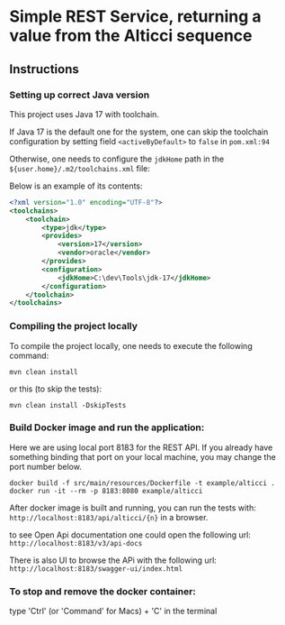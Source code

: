 # Simple REST Service, returning a value from the Alticci sequence

## Instructions
### Setting up correct Java version
This project uses Java 17 with toolchain.

If Java 17 is the default one for the system, one can skip the toolchain configuration
by setting field `<activeByDefault>` to `false` in `pom.xml:94`

Otherwise, one needs to configure the `jdkHome` path in the 
`${user.home}/.m2/toolchains.xml` file:

Below is an example of its contents:
```xml
<?xml version="1.0" encoding="UTF-8"?>
<toolchains>
    <toolchain>
        <type>jdk</type>
        <provides>
            <version>17</version>
            <vendor>oracle</vendor>
        </provides>
        <configuration>
            <jdkHome>C:\dev\Tools\jdk-17</jdkHome>
        </configuration>
    </toolchain>
</toolchains>
```

### Compiling the project locally
To compile the project locally, one needs to execute the following command:
```shell
mvn clean install
```
or this (to skip the tests):
```shell
mvn clean install -DskipTests
```

### Build Docker image and run the application:
Here we are using local port 8183 for the REST API.
If you already have something binding that port on your local machine,
you may change the port number below.

```shell
docker build -f src/main/resources/Dockerfile -t example/alticci .
docker run -it --rm -p 8183:8080 example/alticci
```

After docker image is built and running, you can run the tests with:
`http://localhost:8183/api/alticci/{n}` in a browser.

to see Open Api documentation one could open the following url:
`http://localhost:8183/v3/api-docs`

There is also UI to browse the APi with the following url:
`http://localhost:8183/swagger-ui/index.html`

### To stop and remove the docker container:
type 'Ctrl' (or 'Command' for Macs) + 'C' in the terminal